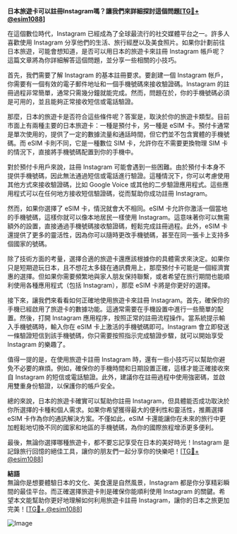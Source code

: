 **日本旅遊卡可以註冊Instagram嗎？讓我們來詳細探討這個問題[[TG💪+ @esim1088](https://t.me/s/esim1088)]**

在這個數位時代，Instagram 已經成為了全球最流行的社交媒體平台之一。許多人喜歡使用 Instagram 分享他們的生活、旅行經歷以及美食照片。如果你計劃前往日本旅遊，可能會想知道，是否可以用日本的旅遊卡來註冊 Instagram 帳戶呢？這篇文章將為你詳細解答這個問題，並分享一些相關的小技巧。

首先，我們需要了解 Instagram 的基本註冊要求。要創建一個 Instagram 帐戶，你需要有一個有效的電子郵件地址和一個手機號碼來接收驗證碼。Instagram 的註冊過程非常簡單，通常只需幾分鐘就能完成。然而，問題在於，你的手機號碼必須是可用的，並且能夠正常接收短信或電話驗證。

那麼，日本的旅遊卡是否符合這些條件呢？答案是，取決於你的旅遊卡類型。目前市面上有兩種主要的日本旅遊卡：一種是預付卡，另一種是 eSIM 卡。預付卡通常是單次使用的，提供了一定的數據流量和通話時間，但它們並不包含實體的手機號碼。而 eSIM 卡則不同，它是一種數位 SIM 卡，允許你在不需要更換物理 SIM 卡的情況下，直接將手機號碼配置到你的手機中。

對於預付卡用戶來說，註冊 Instagram 可能會遇到一些困難。由於預付卡本身不提供手機號碼，因此無法通過短信或電話進行驗證。這種情況下，你可以考慮使用其他方式來接收驗證碼，比如 Google Voice 或其他的二步驗證應用程式。這些應用程式可以在任何地方接收短信驗證碼，從而幫助你成功註冊 Instagram。

然而，如果你選擇了 eSIM 卡，情況就會大不相同。eSIM 卡允許你激活一個當地的手機號碼，這樣你就可以像本地居民一樣使用 Instagram。這意味著你可以無需額外的設置，直接通過手機號碼接收驗證碼，輕鬆完成註冊過程。此外，eSIM 卡還提供了更多的靈活性，因為你可以隨時更改手機號碼，甚至在同一張卡上支持多個國家的號碼。

除了技術方面的考量，選擇合適的旅遊卡還應該根據你的具體需求來決定。如果你只是短期遊玩日本，且不想花太多錢在通訊費用上，那麼預付卡可能是一個經濟實惠的選擇。但如果你需要頻繁地與家人朋友保持聯繫，或者希望在旅行期間也能順利使用各種應用程式（包括 Instagram），那麼 eSIM 卡將是你更好的選擇。

接下來，讓我們來看看如何正確地使用旅遊卡來註冊 Instagram。首先，確保你的手機已經啟用了旅遊卡的數據功能。這通常需要在手機設置中進行一些簡單的配置。然後，打開 Instagram 應用程序，按照正常的註冊流程操作。當系統提示輸入手機號碼時，輸入你在 eSIM 卡上激活的手機號碼即可。Instagram 會立即發送一條驗證短信到該手機號碼，你只需要按照指示完成驗證步驟，就可以開始享受 Instagram 的樂趣了。

值得一提的是，在使用旅遊卡註冊 Instagram 時，還有一些小技巧可以幫助你避免不必要的麻煩。例如，確保你的手機時間和日期設置正確，這樣才能正確接收來自 Instagram 的短信或電話驗證。此外，建議你在註冊過程中使用強密碼，並啟用雙重身份驗證，以保護你的帳戶安全。

總的來說，日本的旅遊卡確實可以幫助你註冊 Instagram，但具體能否成功取決於你所選擇的卡種和個人需求。如果你希望獲得最大的便利性和靈活性，推薦選擇 eSIM 卡作為你的通訊解決方案。不僅如此，eSIM 卡還能讓你在未來的旅行中更加輕鬆地切換不同的國家和地區的手機號碼，為你的國際旅程增添更多便利。

最後，無論你選擇哪種旅遊卡，都不要忘記享受在日本的美好時光！Instagram 是記錄旅行回憶的絕佳工具，讓你的朋友們一起分享你的快樂吧！[[TG💪+ @esim1088](https://t.me/s/esim1088)]

**結語**  
無論你是想要體驗日本的文化、美食還是自然風景，Instagram 都是你分享精彩瞬間的最佳平台。而正確選擇旅遊卡則是確保你能順利使用 Instagram 的關鍵。希望本文能幫助你更好地理解如何利用旅遊卡註冊 Instagram，讓你的日本之旅更加完美！[[TG💪+ @esim1088](https://t.me/s/esim1088)]  

![Image](https://i.postimg.cc/4NQfJmqS/Snipaste-2025-05-13-00-14-12.png)
